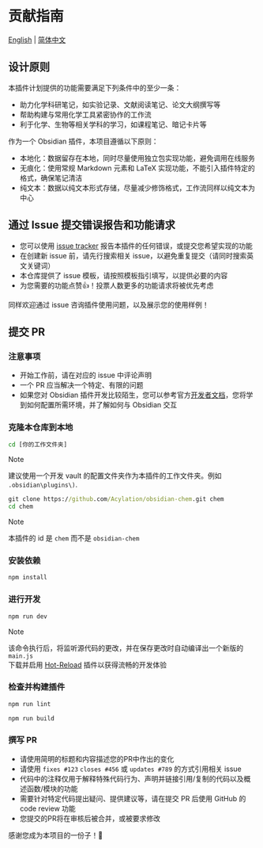 # 贡献指南

[English](CONTRIBUTING.md) | [简体中文](CONTRIBUTING-ZH.md)

## 设计原则

本插件计划提供的功能需要满足下列条件中的至少一条：

- 助力化学科研笔记，如实验记录、文献阅读笔记、论文大纲撰写等
- 帮助构建与常用化学工具紧密协作的工作流
- 利于化学、生物等相关学科的学习，如课程笔记、暗记卡片等

作为一个 Obsidian 插件，本项目遵循以下原则：

- 本地化：数据留存在本地，同时尽量使用独立包实现功能，避免调用在线服务
- 无痕化：使用常规 Markdown 元素和 LaTeX 实现功能，不能引入插件特定的格式，确保笔记清洁
- 纯文本：数据以纯文本形式存储，尽量减少修饰格式，工作流同样以纯文本为中心

## 通过 Issue 提交错误报告和功能请求

- 您可以使用 [issue tracker](https://github.com/Acylation/obsidian-chem/issues) 报告本插件的任何错误，或提交您希望实现的功能
- 在创建新 issue 前，请先行搜索相关 issue，以避免重复提交（请同时搜索英文关键词）
- 本仓库提供了 issue 模板，请按照模板指引填写，以提供必要的内容
- 为您需要的功能点赞👍！投票人数更多的功能请求将被优先考虑

同样欢迎通过 issue 咨询插件使用问题，以及展示您的使用样例！

## 提交 PR

### 注意事项

- 开始工作前，请在对应的 issue 中评论声明
- 一个 PR 应当解决一个特定、有限的问题
- 如果您对 Obsidian 插件开发比较陌生，您可以参考官方[开发者文档](https://docs.obsidian.md/Plugins/Getting+started/Build+a+plugin)，您将学到如何配置所需环境，并了解如何与 Obsidian 交互

### 克隆本仓库到本地

```cmd
cd [你的工作文件夹]
```

> [!Note]
> 建议使用一个开发 vault 的配置文件夹作为本插件的工作文件夹。例如 `.obsidian\plugins\)`.

```cmd
git clone https://github.com/Acylation/obsidian-chem.git chem
cd chem
```

> [!Note]
> 本插件的 id 是 `chem` 而不是 `obsidian-chem`

### 安装依赖

```cmd
npm install
```

### 进行开发

```cmd
npm run dev
```

> [!Note]  
> 该命令执行后，将监听源代码的更改，并在保存更改时自动编译出一个新版的`main.js`  
> 下载并启用 [Hot-Reload](https://github.com/pjeby/hot-reload) 插件以获得流畅的开发体验  

### 检查并构建插件

```cmd
npm run lint
```

```cmd
npm run build
```

### 撰写 PR

- 请使用简明的标题和内容描述您的PR中作出的变化
- 请使用 `fixes #123` `closes #456` 或 `updates #789` 的方式引用相关 issue
- 代码中的注释仅用于解释特殊代码行为、声明并链接引用/复制的代码以及概述函数/模块的功能
- 需要针对特定代码提出疑问、提供建议等，请在提交 PR 后使用 GitHub 的 code review 功能
- 您提交的PR将在审核后被合并，或被要求修改

感谢您成为本项目的一份子！🙌
